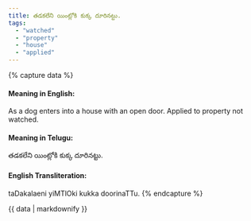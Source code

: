 ```yaml
---
title: తడకలేని యింట్లోకి కుక్క దూరినట్టు.
tags:
  - "watched"
  - "property"
  - "house"
  - "applied"
---
```


{% capture data %}
#### Meaning in English:
As a dog enters into a house with an open door.
Applied to property not watched.

#### Meaning in Telugu:
తడకలేని యింట్లోకి కుక్క దూరినట్టు.

#### English Transliteration:
taDakalaeni yiMTlOki kukka doorinaTTu.
{% endcapture %}

<div class="notice">{{ data | markdownify }}</div>

